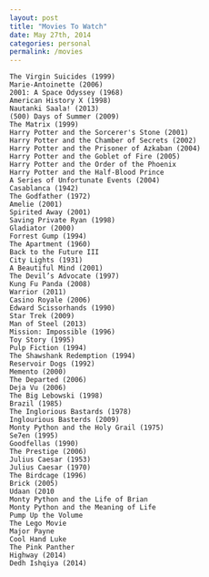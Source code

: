 ```yaml
---
layout: post
title: "Movies To Watch"
date: May 27th, 2014
categories: personal
permalink: /movies
---
```


	The Virgin Suicides (1999)
    Marie-Antoinette (2006)
    2001: A Space Odyssey (1968)
    American History X (1998)
    Nautanki Saala! (2013)
    (500) Days of Summer (2009)
    The Matrix (1999)
    Harry Potter and the Sorcerer's Stone (2001)
    Harry Potter and the Chamber of Secrets (2002)
    Harry Potter and the Prisoner of Azkaban (2004)
    Harry Potter and the Goblet of Fire (2005)
    Harry Potter and the Order of the Phoenix
    Harry Potter and the Half-Blood Prince
    A Series of Unfortunate Events (2004)
    Casablanca (1942)
    The Godfather (1972)
    Amelie (2001)
    Spirited Away (2001)
    Saving Private Ryan (1998)
    Gladiator (2000)
    Forrest Gump (1994)
    The Apartment (1960)
    Back to the Future III
    City Lights (1931)
    A Beautiful Mind (2001)
    The Devil’s Advocate (1997)
    Kung Fu Panda (2008)
    Warrior (2011)
    Casino Royale (2006)
    Edward Scissorhands (1990)
    Star Trek (2009)
    Man of Steel (2013)
    Mission: Impossible (1996)
    Toy Story (1995)
    Pulp Fiction (1994)
    The Shawshank Redemption (1994)
    Reservoir Dogs (1992)
    Memento (2000)
    The Departed (2006)
    Deja Vu (2006)
    The Big Lebowski (1998)
    Brazil (1985)
    The Inglorious Bastards (1978)
    Inglourious Basterds (2009)
    Monty Python and the Holy Grail (1975)
    Se7en (1995)
    Goodfellas (1990)
    The Prestige (2006)
    Julius Caesar (1953)
    Julius Caesar (1970)
    The Birdcage (1996)
    Brick (2005)
    Udaan (2010
    Monty Python and the Life of Brian
    Monty Python and the Meaning of Life
    Pump Up the Volume
    The Lego Movie
    Major Payne
    Cool Hand Luke
    The Pink Panther
    Highway (2014)
    Dedh Ishqiya (2014)